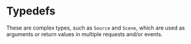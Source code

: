 # Typedefs
These are complex types, such as `Source` and `Scene`, which are used as arguments or return values in multiple requests and/or events. 
